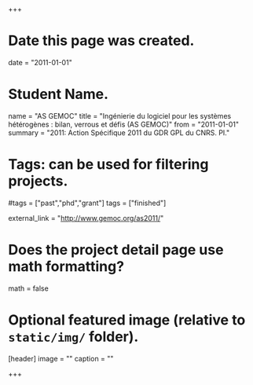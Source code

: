 +++
# Date this page was created.
date = "2011-01-01"

# Student Name.
name = "AS GEMOC"
title = "Ingénierie du logiciel pour les systèmes hétérogènes : bilan, verrous et défis (AS GEMOC)"
from = "2011-01-01"
summary = "2011: Action Spécifique 2011 du GDR GPL du CNRS. PI."

# Tags: can be used for filtering projects.
#tags = ["past","phd","grant"]
tags = ["finished"]

external_link = "http://www.gemoc.org/as2011/"

# Does the project detail page use math formatting?
math = false

# Optional featured image (relative to `static/img/` folder).
[header]
image = ""
caption = ""

+++
